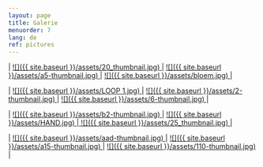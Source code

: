 ```yaml
---
layout: page
title: Galerie
menuorder: 7
lang: de
ref: pictures
---
```


| <a href="/assets/20.JPG"> ![]({{ site.baseurl }}/assets/20_thumbnail.jpg) </a> | <a href="/assets/a5.jpg"> ![]({{ site.baseurl }}/assets/a5-thumbnail.jpg) </a> | <a href="/assets/BLOEM 1.jpg">  ![]({{ site.baseurl }}/assets/bloem.jpg) </a> |

| <a href="/assets/LOOP.jpg"> ![]({{ site.baseurl }}/assets/LOOP 1.jpg) </a> | <a href="/assets/2.jpg"> ![]({{ site.baseurl }}/assets/2-thumbnail.jpg) </a> | <a href="/assets/6.jpg">![]({{ site.baseurl }}/assets/6-thumbnail.jpg) </a> |

|  <a href="/assets/b2.jpg">  ![]({{ site.baseurl }}/assets/b2-thumbnail.jpg) </a> | <a href="/assets/HAND 1.JPG"> ![]({{ site.baseurl }}/assets/HAND.jpg) </a>|<a href="/assets/25.jpg"> ![]({{ site.baseurl }}/assets/25_thumbnail.jpg) </a>|

| <a href="/assets/aad.jpg"> ![]({{ site.baseurl }}/assets/aad-thumbnail.jpg) </a> | <a href="/assets/a15.jpg"> ![]({{ site.baseurl }}/assets/a15-thumbnail.jpg) </a> | <a href="/assets/110.jpg">  ![]({{ site.baseurl }}/assets/110-thumbnail.jpg) </a> |



